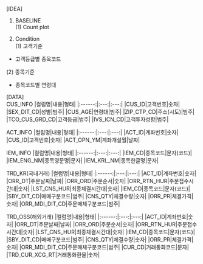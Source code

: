 [IDEA] <br>

1) BASELINE <br>
 (1) Count plot <br>
 
2) Condition <br>
 (1) 고객기준 <br>
  - 고객등급별 종목코드<br>
  
 (2) 종목기준<br>
  - 종목코드별 연령대<br>
 
 
[DATA] <br>
CUS_INFO
|컬럼명|내용|형태|
|:------:|:---:|:---:|
|CUS_ID|고객번호|숫자|
|SEX_DIT_CD|성별|범주|
|CUS_AGE|연령대|범주|
|ZIP_CTP_CD|주소(시도)|범주|
|TCO_CUS_GRD_CD|고객등급|범주|
|IVS_ICN_CD|고객투자성향|범주|

ACT_INFO
|컬럼명|내용|형태|
|:------:|:---:|:---:|
|ACT_ID|계좌번호|숫자|
|CUS_ID|고객번호|숫자|
|ACT_OPN_YM|계좌개설월|날짜|

IEM_INFO
|컬럼명|내용|형태|
|:------:|:---:|:---:|
|IEM_CD|종목코드|문자(코드)|
|IEM_ENG_NM|종목영문명|문자|
|IEM_KRL_NM|종목한글명|문자|

TRD_KR(국내거래)
|컬럼명|내용|형태|
|:------:|:---:|:---:|
|ACT_ID|계좌번호|숫자|
|ORR_DT|주문날짜|날짜|
|ORR_ORD|주문순서|숫자|
|ORR_RTN_HUR|주문접수시간대|숫자|
|LST_CNS_HUR|최종체결시간대|숫자|
|IEM_CD|종목코드|문자(코드)|
|SBY_DIT_CD|매매구분코드|범주|
|CNS_QTY|체결수량|숫자|
|ORR_PR|체결가격|숫자|
|ORR_MDI_DIT_CD|주문매체구분코드|범주|

TRD_OSS(해외거래)
|컬럼명|내용|형태|
|:------:|:---:|:---:|
|ACT_ID|계좌번호|숫자|
|ORR_DT|주문날짜|날짜|
|ORR_ORD|주문순서|숫자|
|ORR_RTN_HUR|주문접수시간대|숫자|
|LST_CNS_HUR|최종체결시간대|숫자|
|IEM_CD|종목코드|문자(코드)|
|SBY_DIT_CD|매매구분코드|범주|
|CNS_QTY|체결수량|숫자|
|ORR_PR|체결가격|숫자|
|ORR_MDI_DIT_CD|주문매체구분코드|범주|
|CUR_CD|거래통화코드|문자|
|TRD_CUR_XCG_RT|거래통화환율|숫자|
